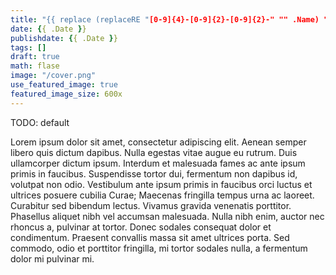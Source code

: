 ```yaml
---
title: "{{ replace (replaceRE "[0-9]{4}-[0-9]{2}-[0-9]{2}-" "" .Name) "-" " " | title }}"
date: {{ .Date }}
publishdate: {{ .Date }}
tags: []
draft: true
math: flase
image: "/cover.png"
use_featured_image: true
featured_image_size: 600x
---
```


TODO: default

Lorem ipsum dolor sit amet, consectetur adipiscing elit.
Aenean semper libero quis dictum dapibus.
Nulla egestas vitae augue eu rutrum.
Duis ullamcorper dictum ipsum.
Interdum et malesuada fames ac ante ipsum primis in faucibus.
Suspendisse tortor dui, fermentum non dapibus id, volutpat non odio.
Vestibulum ante ipsum primis in faucibus orci luctus et ultrices posuere cubilia Curae;
Maecenas fringilla tempus urna ac laoreet. Curabitur sed bibendum lectus. Vivamus gravida venenatis porttitor.
Phasellus aliquet nibh vel accumsan malesuada. Nulla nibh enim, auctor nec rhoncus a, pulvinar at tortor.
Donec sodales consequat dolor et condimentum.
Praesent convallis massa sit amet ultrices porta.
Sed commodo, odio et porttitor fringilla, mi tortor sodales nulla, a fermentum dolor mi pulvinar mi.
